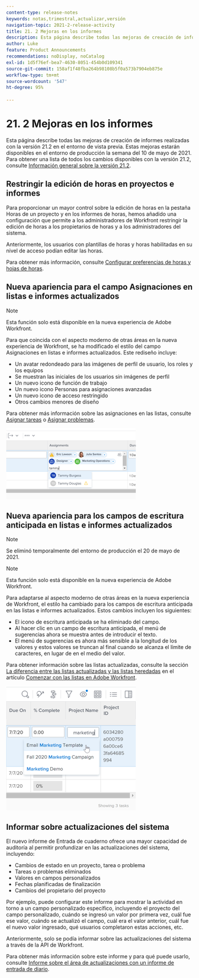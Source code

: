 ```yaml
---
content-type: release-notes
keywords: notas,trimestral,actualizar,versión
navigation-topic: 2021-2-release-activity
title: 21. 2 Mejoras en los informes
description: Esta página describe todas las mejoras de creación de informes realizadas con la versión 21.2 en el entorno de vista previa. Estas mejoras estarán disponibles en el entorno de producción la semana del 10 de mayo de 2021. Para obtener una lista de todos los cambios disponibles con la versión 21.2, consulte Información general sobre la versión 21.2.
author: Luke
feature: Product Announcements
recommendations: noDisplay, noCatalog
exl-id: 1d5f76ef-bea7-4630-8051-454b0d109341
source-git-commit: 158af1f48fba264b98108b5f0a573b7904eb875e
workflow-type: tm+mt
source-wordcount: '547'
ht-degree: 95%

---
```


# 21. 2 Mejoras en los informes

Esta página describe todas las mejoras de creación de informes realizadas con la versión 21.2 en el entorno de vista previa. Estas mejoras estarán disponibles en el entorno de producción la semana del 10 de mayo de 2021. Para obtener una lista de todos los cambios disponibles con la versión 21.2, consulte [Información general sobre la versión 21.2](../../../product-announcements/product-releases/21.2-release-activity/21-2-release-overview.md).

## Restringir la edición de horas en proyectos e informes

Para proporcionar un mayor control sobre la edición de horas en la pestaña Horas de un proyecto y en los informes de horas, hemos añadido una configuración que permite a los administradores de Workfront restringir la edición de horas a los propietarios de horas y a los administradores del sistema.

Anteriormente, los usuarios con plantillas de horas y horas habilitadas en su nivel de acceso podían editar las horas.

Para obtener más información, consulte [Configurar preferencias de horas y hojas de horas](../../../administration-and-setup/set-up-workfront/configure-timesheets-schedules/timesheet-and-hour-preferences.md).

## Nueva apariencia para el campo Asignaciones en listas e informes actualizados

>[!NOTE]
>
>Esta función solo está disponible en la nueva experiencia de Adobe Workfront.

Para que coincida con el aspecto moderno de otras áreas en la nueva experiencia de Workfront, se ha modificado el estilo del campo Asignaciones en listas e informes actualizados. Este rediseño incluye:

* Un avatar redondeado para las imágenes de perfil de usuario, los roles y los equipos
* Se muestran las iniciales de los usuarios sin imágenes de perfil
* Un nuevo icono de función de trabajo
* Un nuevo icono Personas para asignaciones avanzadas
* Un nuevo icono de acceso restringido
* Otros cambios menores de diseño

Para obtener más información sobre las asignaciones en las listas, consulte [Asignar tareas](../../../manage-work/tasks/assign-tasks/assign-tasks.md) o [Asignar problemas](../../../manage-work/issues/manage-issues/assign-issues.md).

![](assets/assignments-updates-350x193.png)

## Nueva apariencia para los campos de escritura anticipada en listas e informes actualizados

>[!NOTE]
>
>Se eliminó temporalmente del entorno de producción el 20 de mayo de 2021.

>[!NOTE]
>
>Esta función solo está disponible en la nueva experiencia de Adobe Workfront.

Para adaptarse al aspecto moderno de otras áreas en la nueva experiencia de Workfront, el estilo ha cambiado para los campos de escritura anticipada en las listas e informes actualizados. Estos cambios incluyen los siguientes:

* El icono de escritura anticipada se ha eliminado del campo.
* Al hacer clic en un campo de escritura anticipada, el menú de sugerencias ahora se muestra antes de introducir el texto.
* El menú de sugerencias es ahora más sensible a la longitud de los valores y estos valores se truncan al final cuando se alcanza el límite de caracteres, en lugar de en el medio del valor.

Para obtener información sobre las listas actualizadas, consulte la sección [La diferencia entre las listas actualizadas y las listas heredadas](../../../workfront-basics/navigate-workfront/use-lists/view-items-in-a-list.md#updated) en el artículo [Comenzar con las listas en Adobe Workfront](../../../workfront-basics/navigate-workfront/use-lists/view-items-in-a-list.md).

![](assets/typeahead-updates-350x336.png)

## Informar sobre actualizaciones del sistema

El nuevo informe de Entrada de cuaderno ofrece una mayor capacidad de auditoría al permitir profundizar en las actualizaciones del sistema, incluyendo:

* Cambios de estado en un proyecto, tarea o problema
* Tareas o problemas eliminados
* Valores en campos personalizados
* Fechas planificadas de finalización
* Cambios del propietario del proyecto

Por ejemplo, puede configurar este informe para mostrar la actividad en torno a un campo personalizado específico, incluyendo el proyecto del campo personalizado, cuándo se ingresó un valor por primera vez, cuál fue ese valor, cuándo se actualizó el campo, cuál era el valor anterior, cuál fue el nuevo valor ingresado, qué usuarios completaron estas acciones, etc.

Anteriormente, solo se podía informar sobre las actualizaciones del sistema a través de la API de Workfront.

Para obtener más información sobre este informe y para qué puede usarlo, consulte [Informe sobre el área de actualizaciones con un informe de entrada de diario](../../../reports-and-dashboards/reports/creating-and-managing-reports/create-journal-entry-report.md).

